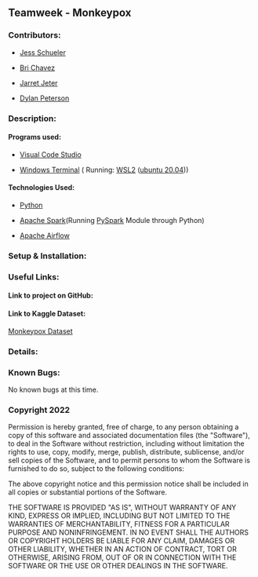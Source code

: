 ##  Teamweek - Monkeypox 

###  Contributors:

- [Jess Schueler](https://github.com/jessgschueler)

- [Bri Chavez](https://github.com/BriChavez)

- [Jarret Jeter](https://github.com/jarretjeter)

- [Dylan Peterson](https://github.com/DyPeterson)

###  Description:

####  Programs used:

- [Visual Code Studio](https://code.visualstudio.com/)

- [Windows Terminal](https://apps.microsoft.com/store/detail/windows-terminal/9N0DX20HK701?hl=en-us&gl=US) ( Running: [WSL2](https://docs.microsoft.com/en-us/windows/wsl/install) ([ubuntu 20.04](https://releases.ubuntu.com/20.04/)))

####  Technologies Used:

- [Python](https://www.python.org/)

- [Apache Spark](https://spark.apache.org/)(Running [PySpark](https://spark.apache.org/docs/latest/api/python/) Module through Python)

- [Apache Airflow](https://airflow.apache.org/)

###  Setup & Installation:

###  Useful Links:

####  Link to project on GitHub:

####  Link to Kaggle Dataset:

[Monkeypox Dataset](https://www.kaggle.com/datasets/deepcontractor/monkeypox-dataset-daily-updated)

###  Details:

###  Known Bugs:

No known bugs at this time.

###  Copyright 2022

Permission is hereby granted, free of charge, to any person obtaining a copy of this software and associated documentation files (the "Software"), to deal in the Software without restriction, including without limitation the rights to use, copy, modify, merge, publish, distribute, sublicense, and/or sell copies of the Software, and to permit persons to whom the Software is furnished to do so, subject to the following conditions:

The above copyright notice and this permission notice shall be included in all copies or substantial portions of the Software.

THE SOFTWARE IS PROVIDED "AS IS", WITHOUT WARRANTY OF ANY KIND, EXPRESS OR IMPLIED, INCLUDING BUT NOT LIMITED TO THE WARRANTIES OF MERCHANTABILITY, FITNESS FOR A PARTICULAR PURPOSE AND NONINFRINGEMENT. IN NO EVENT SHALL THE AUTHORS OR COPYRIGHT HOLDERS BE LIABLE FOR ANY CLAIM, DAMAGES OR OTHER LIABILITY, WHETHER IN AN ACTION OF CONTRACT, TORT OR OTHERWISE, ARISING FROM, OUT OF OR IN CONNECTION WITH THE SOFTWARE OR THE USE OR OTHER DEALINGS IN THE SOFTWARE.